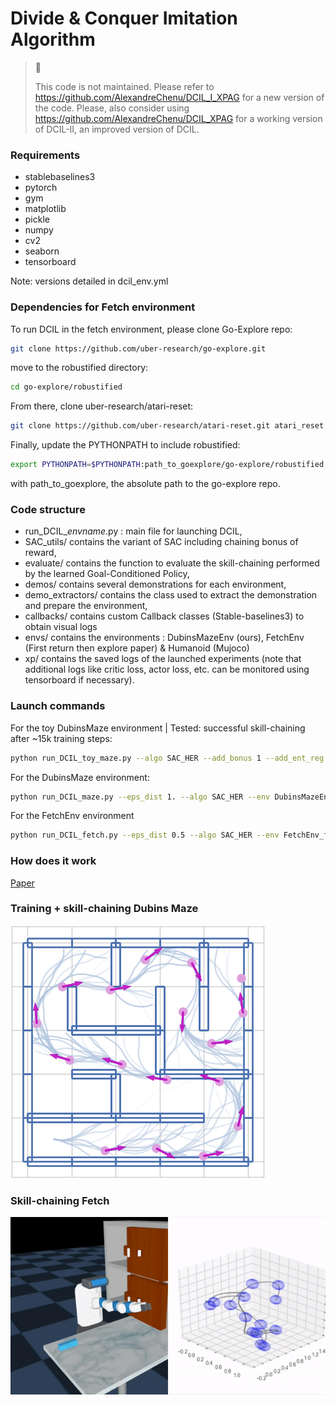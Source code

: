 # Divide & Conquer Imitation Algorithm 

> 🚧 
>
> This code is not maintained. 
> Please refer to https://github.com/AlexandreChenu/DCIL_I_XPAG for a new version of the code. 
> Please, also consider using https://github.com/AlexandreChenu/DCIL_XPAG for a working version of DCIL-II, an improved version of DCIL. 


### Requirements

- stablebaselines3
- pytorch
- gym 
- matplotlib
- pickle
- numpy
- cv2
- seaborn
- tensorboard 

Note: versions detailed in dcil_env.yml

### Dependencies for Fetch environment

To run DCIL in the fetch environment, please clone Go-Explore repo:

```sh
git clone https://github.com/uber-research/go-explore.git
```

move to the robustified directory: 

```sh
cd go-explore/robustified
```

From there, clone uber-research/atari-reset: 

```sh
git clone https://github.com/uber-research/atari-reset.git atari_reset
```

Finally, update the PYTHONPATH to include robustified: 

```sh
export PYTHONPATH=$PYTHONPATH:path_to_goexplore/go-explore/robustified
```

with path_to_goexplore, the absolute path to the go-explore repo. 


### Code structure

- run_DCIL_*envname*.py : main file for launching DCIL,
- SAC_utils/ contains the variant of SAC including chaining bonus of reward,
- evaluate/ contains the function to evaluate the skill-chaining performed by the learned Goal-Conditioned Policy,
- demos/ contains several demonstrations for each environment,
- demo_extractors/ contains the class used to extract the demonstration and prepare the environment,
- callbacks/ contains custom Callback classes (Stable-baselines3) to obtain visual logs 
- envs/ contains the environments : DubinsMazeEnv (ours), FetchEnv (First return then explore paper) & Humanoid (Mujoco)
- xp/ contains the saved logs of the launched experiments (note that additional logs like critic loss, actor loss, etc. can be monitored using tensorboard if necessary). 

### Launch commands

For the toy DubinsMaze environment | Tested: successful skill-chaining after ~15k training steps: 

```sh
python run_DCIL_toy_maze.py --algo SAC_HER --add_bonus 1 --add_ent_reg 0
```

For the DubinsMaze environment: 
```sh
python run_DCIL_maze.py --eps_dist 1. --algo SAC_HER --env DubinsMazeEnv --size 5 --demo_path ./demos/dubinsmazeenv/demo_set5/ --bonus_bool 1 --overshoot_bool 1 --add_ent_reg 0 -x 1
```

For the FetchEnv environment
```sh
python run_DCIL_fetch.py --eps_dist 0.5 --algo SAC_HER --env FetchEnv_full -l 0.001 --demo_path ./demos/fetchenv/ --bonus_bool 1 --overshoot_bool 1 --ent_reg_bool 0 -x 1
```

### How does it work

[Paper](https://arxiv.org/abs/2204.07404)

### Training + skill-chaining Dubins Maze

![](https://github.com/AlexandreChenu/DCIL/blob/main/media/DCIL_dubins1.gif)

### Skill-chaining Fetch 

![](https://github.com/AlexandreChenu/DCIL/blob/main/media/DCIL_fetch.gif)
